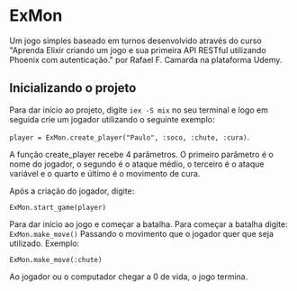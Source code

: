 # ExMon

Um jogo simples baseado em turnos desenvolvido através do curso "Aprenda Elixir criando um jogo e sua primeira API RESTful utilizando Phoenix com autenticação." por Rafael F. Camarda na plataforma Udemy.

## Inicializando o projeto

Para dar início ao projeto, digite ``` iex -S mix ``` no seu terminal e logo em seguida crie um jogador utilizando o seguinte exemplo: 

```player = ExMon.create_player("Paulo", :soco, :chute, :cura)```. 

A função create_player recebe 4 parâmetros. O primeiro parâmetro é o nome do jogador, o segundo é o ataque médio, o terceiro é o ataque variável e o quarto e último é o movimento de cura.

Após a criação do jogador, digite:

```ExMon.start_game(player)```

Para dar início ao jogo e começar a batalha. Para começar a batalha digite:
``` ExMon.make_move() ```
Passando o movimento que o jogador quer que seja utilizado. Exemplo:

```ExMon.make_move(:chute)```

Ao jogador ou o computador chegar a 0 de vida, o jogo termina.



